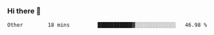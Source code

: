 ### Hi there 👋

<!--START_SECTION:waka-->

```text
Other        18 mins         ███████████▓░░░░░░░░░░░░░   46.98 %
```

<!--END_SECTION:waka-->
